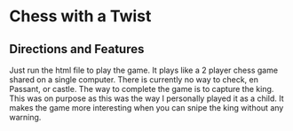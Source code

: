 # Chess with a Twist
## Directions and Features
Just run the html file to play the game. It plays like a 2 player chess game shared on a single computer. There is currently no way to check, en Passant, or castle. The way to complete the game is to capture the king. This was on purpose as this was the way I personally played it as a child. It makes the game more interesting when you can snipe the king without any warning.
